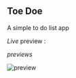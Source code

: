 ## Toe Doe
A simple to do list app

*Live* preview : 

*previews*

![preview](https://github.com/projectfinalaudio/todolist/blob/master/previews/todo%20list.png?raw=true)

